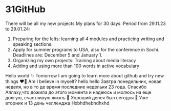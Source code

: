 # 31GitHub
There will be all my new projects 
My plans for 30 days. Period from 29.11.23 to 29.01.24:
1. Preparing for the lelts: learning all 4 modules and practicing writing and speaking sections.
2. Apply for summer programs to USA, also for the conference in Sochi. Deadlines are: December 5 and January 1.
3. Organizing my own projects: Training about media literacy
4. Adding and using more than 100 words in active vocabulary

Hello world ✨
Tomorrow I am going to learn more about github and try new things ❤️‍🔥
Am I believe in myself?
hello 
hello
Завтра понедельник, новая неделя, но в то де время последние недельки 23 года. Спасибо Аллаху,что дожила до этого момента и надеюсь и молюсь на еще долгую, счастливую жизнь 🥰
Хороший денек был сегодня 🤪
Уже вторник и 13 день челленджа 
Hxbhdhebhdhxhd

